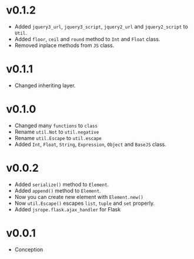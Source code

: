 # v0.1.2
- Added `jquery3_url`, `jquery3_script`, `jquery2_url` and `jquery2_script` to `Util`.
- Added `floor`, `ceil` and `round` method to `Int` and `Float` class.
- Removed inplace methods from `JS` class.

# v0.1.1
- Changed inheriting layer.

# v0.1.0
- Changed many `functions` to `class`
- Rename `util.Not` to `util.negative`
- Rename `util.Escape` to `util.escape`
- Added `Int`, `Float`, `String`, `Expression`, `Object` and `BaseJS` class.

# v0.0.2
- Added `serialize()` method to `Element`.
- Added `append()` method to `Element`.
- Now you can create new element with `Element.new()`
- Now `util.Escape()` escapes `list`, `tuple` and `set` properly.
- Added `jsrope.flask.ajax_handler` for Flask

# v0.0.1
- Conception